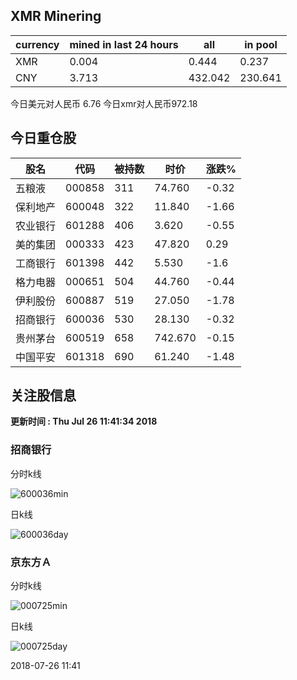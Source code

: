 ## XMR Minering

|currency|mined in last 24 hours|all|in pool|
|---|---|---|---|
|XMR|0.004|0.444|0.237|
|CNY|3.713|432.042|230.641|

今日美元对人民币 6.76	今日xmr对人民币972.18


## 今日重仓股 

|股名|代码|被持数|时价|涨跌%|
|---|---|---|---|---|
|五粮液|000858|311|74.760|-0.32|
|保利地产|600048|322|11.840|-1.66|
|农业银行|601288|406|3.620|-0.55|
|美的集团|000333|423|47.820|0.29|
|工商银行|601398|442|5.530|-1.6|
|格力电器|000651|504|44.760|-0.44|
|伊利股份|600887|519|27.050|-1.78|
|招商银行|600036|530|28.130|-0.32|
|贵州茅台|600519|658|742.670|-0.15|
|中国平安|601318|690|61.240|-1.48|

## 关注股信息
**更新时间 : Thu Jul 26 11:41:34 2018**
### 招商银行 
分时k线

![600036min](http://image.sinajs.cn/newchart/min/n/sh600036.gif)

日k线

![600036day](http://image.sinajs.cn/newchart/daily/n/sh600036.gif)

### 京东方Ａ 
分时k线

![000725min](http://image.sinajs.cn/newchart/min/n/sz000725.gif)

日k线

![000725day](http://image.sinajs.cn/newchart/daily/n/sz000725.gif)

2018-07-26 11:41